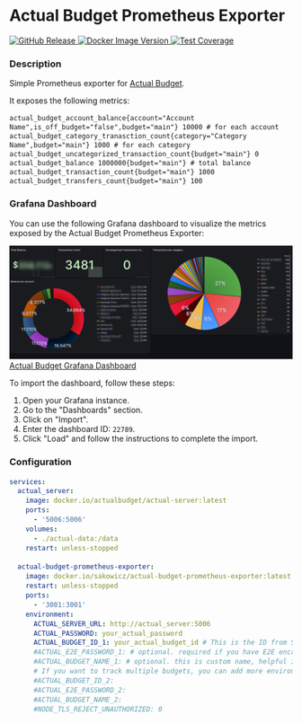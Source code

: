 # Actual Budget Prometheus Exporter

<p>
    <a href="https://github.com/sakowicz/actual-budget-prometheus-exporter">
        <img alt="GitHub Release" src="https://img.shields.io/github/v/release/sakowicz/actual-budget-prometheus-exporter?label=GitHub">
    </a>
    <a href="https://hub.docker.com/r/sakowicz/actual-budget-prometheus-exporter">
        <img alt="Docker Image Version" src="https://img.shields.io/docker/v/sakowicz/actual-budget-prometheus-exporter?label=Docker%20Hub">
    </a>
    <a href="https://codecov.io/github/sakowicz/actual-budget-prometheus-exporter" >
        <img alt="Test Coverage" src="https://codecov.io/github/sakowicz/actual-budget-prometheus-exporter/graph/badge.svg?token=7ZLJUN61QE"/>
    </a>
</p>

### Description

Simple Prometheus exporter for [Actual Budget](https://actualbudget.com/).

It exposes the following metrics:

```prometheus
actual_budget_account_balance{account="Account Name",is_off_budget="false",budget="main"} 10000 # for each account
actual_budget_category_tranasction_count{category="Category Name",budget="main"} 1000 # for each category
actual_budget_uncategorized_transaction_count{budget="main"} 0
actual_budget_balance 1000000{budget="main"} # total balance
actual_budget_transaction_count{budget="main"} 1000
actual_budget_transfers_count{budget="main"} 100
```

### Grafana Dashboard

You can use the following Grafana dashboard to visualize the metrics exposed by the Actual Budget Prometheus Exporter:

![Grafana Dashboard Screenshot](grafana/preview.png)
[Actual Budget Grafana Dashboard](https://grafana.com/grafana/dashboards/22789-actual-budget/)

To import the dashboard, follow these steps:

1. Open your Grafana instance.
2. Go to the "Dashboards" section.
3. Click on "Import".
4. Enter the dashboard ID: `22789`.
5. Click "Load" and follow the instructions to complete the import.

### Configuration

```yaml
services:
  actual_server:
    image: docker.io/actualbudget/actual-server:latest
    ports:
      - '5006:5006'
    volumes:
      - ./actual-data:/data
    restart: unless-stopped

  actual-budget-prometheus-exporter:
    image: docker.io/sakowicz/actual-budget-prometheus-exporter:latest
    restart: unless-stopped
    ports:
      - '3001:3001'
    environment:
      ACTUAL_SERVER_URL: http://actual_server:5006
      ACTUAL_PASSWORD: your_actual_password
      ACTUAL_BUDGET_ID_1: your_actual_budget_id # This is the ID from Settings → Show advanced settings → Sync ID
      #ACTUAL_E2E_PASSWORD_1: # optional. required if you have E2E encryption
      #ACTUAL_BUDGET_NAME_1: # optional. this is custom name, helpful if you have multiple budgets. Will be added to prometheus label
      # If you want to track multiple budgets, you can add more environment variables
      #ACTUAL_BUDGET_ID_2:
      #ACTUAL_E2E_PASSWORD_2:
      #ACTUAL_BUDGET_NAME_2:
      #NODE_TLS_REJECT_UNAUTHORIZED: 0
```
